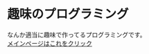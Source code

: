 # 趣味のプログラミング
<head>
  <link rel="icon" type="image/png" href="mainicon.png">
<link rel="apple-touch-icon" href="mainicon.png">
<body background-color: #808080;>
</head>
なんか適当に趣味で作ってるプログラミングです。
<br><a href="https://nonbiri0110.github.io/syumi/main">メインページはこれをクリック</a>
